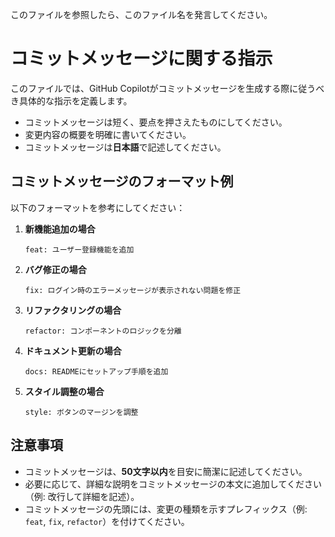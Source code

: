 このファイルを参照したら、このファイル名を発言してください。

# コミットメッセージに関する指示

このファイルでは、GitHub Copilotがコミットメッセージを生成する際に従うべき具体的な指示を定義します。

* コミットメッセージは短く、要点を押さえたものにしてください。
* 変更内容の概要を明確に書いてください。
* コミットメッセージは**日本語**で記述してください。

## コミットメッセージのフォーマット例

以下のフォーマットを参考にしてください：

1. **新機能追加の場合**
   ```
   feat: ユーザー登録機能を追加
   ```

2. **バグ修正の場合**
   ```
   fix: ログイン時のエラーメッセージが表示されない問題を修正
   ```

3. **リファクタリングの場合**
   ```
   refactor: コンポーネントのロジックを分離
   ```

4. **ドキュメント更新の場合**
   ```
   docs: READMEにセットアップ手順を追加
   ```

5. **スタイル調整の場合**
   ```
   style: ボタンのマージンを調整
   ```

## 注意事項

- コミットメッセージは、**50文字以内**を目安に簡潔に記述してください。
- 必要に応じて、詳細な説明をコミットメッセージの本文に追加してください（例: 改行して詳細を記述）。
- コミットメッセージの先頭には、変更の種類を示すプレフィックス（例: `feat`, `fix`, `refactor`）を付けてください。

